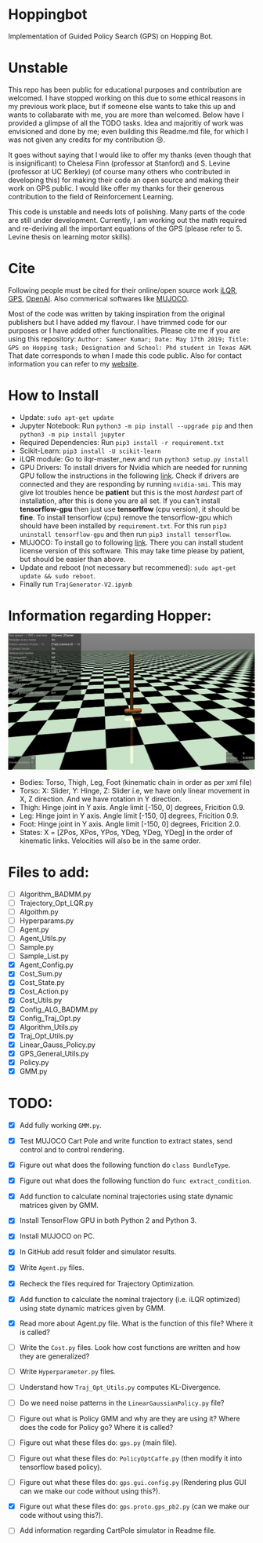 # Hoppingbot
Implementation of Guided Policy Search (GPS) on Hopping Bot.

# Unstable
This repo has been public for educational purposes and contribution are welcomed. I have stopped working on this
due to some ethical reasons in my previous work place, but if someone else wants to take this up and wants to 
collabarate with me, you are more than welcomed. Below have I provided a glimpse of all the TODO tasks. 
Idea and majoritiy of work was envisioned and done by me; even building this Readme.md file, for which I was not given any credits for my contribution :cry:. 

It goes without saying that I would like to offer my thanks (even though that is insignificant) to Chelesa Finn (professor at Stanford) and S. Levine (professor at UC Berkley) (of course many others who contributed in developing this) for making their code an open source and making their work on GPS public. I would like offer my thanks for their generous contribution to the field of Reinforcement Learning. 

This code is unstable and needs lots of polishing. Many parts of the code are still under development. Currently,
I am working out the math required and re-deriving all the important equations of the GPS (please refer to S. Levine thesis on learning motor skills).

# Cite
Following people must be cited for their online/open source work [iLQR](https://github.com/anassinator/ilqr), [GPS](http://rll.berkeley.edu/gps/), [OpenAI](https://github.com/openai). Also commerical softwares like [MUJOCO](http://www.mujoco.org/). 

Most of the code was written by taking inspiration from the original publishers but I have added my flavour. I have trimmed code for our purposes or I have added other functionalities. Please cite me if you are using this repository: `Author: Sameer Kumar; Date: May 17th 2019; Title: GPS on Hopping task; Designation and School: Phd student in Texas A&M`. That date corresponds to when I made this code public. Also for contact information you can refer to my [website](https://sites.google.com/view/bvsk35/home?authuser=0).  

# How to Install
- Update: `sudo apt-get update`
- Jupyter Notebook: Run `python3 -m pip install --upgrade pip` and then `python3 -m pip install jupyter`
- Required Dependencies: Run `pip3 install -r requirement.txt`
- Scikit-Learn: `pip3 install -U scikit-learn`
- iLQR module: Go to ilqr-master_new and run `python3 setup.py install`
- GPU Drivers: To install drivers for Nvidia which are needed for running GPU follow the instructions in the following [link](https://www.tensorflow.org/install/gpu). Check if drivers are connected and they are responding by running `nvidia-smi`. This may give lot troubles hence be **patient** but this is the most *hardest* part of installation, after this is done you are all set. If you can't install **tensorflow-gpu** then just use **tensorlfow** (cpu version), it should be **fine**. To install tensorflow (cpu) remove the tensorflow-gpu which should have been installed by `requirement.txt`. For this run `pip3 uninstall tensorflow-gpu` and then run `pip3 install tensorflow`. 
- MUJOCO: To install go to following [link](http://www.mujoco.org/). There you can install student license version of this software. This may take time please by patient, but should be easier than above.
- Update and reboot (not necessary but recommened): `sudo apt-get update && sudo reboot`.
- Finally run `TrajGenerator-V2.ipynb`

# Information regarding Hopper:
![Hopper](Hopper.png)
- Bodies: Torso, Thigh, Leg, Foot (kinematic chain in order as per xml file)
- Torso: X: Slider, Y: Hinge, Z: Slider i.e, we have only linear movement in X, Z direction. 
  And we have rotation in Y direction.
- Thigh: Hinge joint in Y axis. Angle limit [-150, 0] degrees, Fricition 0.9.
- Leg: Hinge joint in Y axis. Angle limit [-150, 0] degrees, Fricition 0.9.
- Foot: Hinge joint in Y axis. Angle limit [-150, 0] degrees, Fricition 2.0.
- States: X = [ZPos, XPos, YPos, YDeg, YDeg, YDeg] in the order of kinematic links. 
  Velocities will also be in the same order.

# Files to add:
- [ ] Algorithm_BADMM.py
- [ ] Trajectory_Opt_LQR.py
- [ ] Algoithm.py
- [ ] Hyperparams.py
- [ ] Agent.py
- [ ] Agent_Utils.py
- [ ] Sample.py
- [ ] Sample_List.py
- [x] Agent_Config.py
- [x] Cost_Sum.py
- [x] Cost_State.py
- [x] Cost_Action.py
- [x] Cost_Utils.py
- [x] Config_ALG_BADMM.py
- [x] Config_Traj_Opt.py
- [x] Algorithm_Utils.py
- [x] Traj_Opt_Utils.py
- [x] Linear_Gauss_Policy.py
- [x] GPS_General_Utils.py
- [x] Policy.py
- [x] GMM.py

# TODO:
- [x] Add fully working `GMM.py`. 
- [x] Test MUJOCO Cart Pole and write function to extract states, send control and to control rendering. 
- [x] Figure out what does the following function do `class BundleType`.
- [x] Figure out what does the following function do `func extract_condition`.
- [x] Add function to calculate nominal trajectories using state dynamic matrices given by GMM.
- [x] Install TensorFlow GPU in both Python 2 and Python 3.
- [x] Install MUJOCO on PC. 
- [x] In GitHub add result folder and simulator results.
- [x] Write `Agent.py` files.
- [x] Recheck the files required for Trajectory Optimization.
- [x] Add function to calculate the nominal trajectory (i.e. iLQR optimized) using state dynamic matrices given by GMM. 
- [x] Read more about Agent.py file. What is the function of this file? Where it is called?
- [ ] Write the `Cost.py` files. Look how cost functions are written and how they are generalized?
- [ ] Write `Hyperparameter.py` files. 
- [ ] Understand how `Traj_Opt_Utils.py` computes KL-Divergence.
- [ ] Do we need noise patterns in the `LinearGaussianPolicy.py` file?
- [ ] Figure out what is Policy GMM and why are they are using it? Where does the code for Policy go? Where it is called?
- [ ] Figure out what these files do: `gps.py` (main file).
- [ ] Figure out what these files do: `PolicyOptCaffe.py` (then modify it into tensorflow based policy).
- [ ] Figure out what these files do: `gps.gui.config.py` (Rendering plus GUI can we make our code without using this?).
- [x] Figure out what these files do: `gps.proto.gps_pb2.py` (can we make our code without using this?).
- [ ] Add information regarding CartPole simulator in Readme file. 

